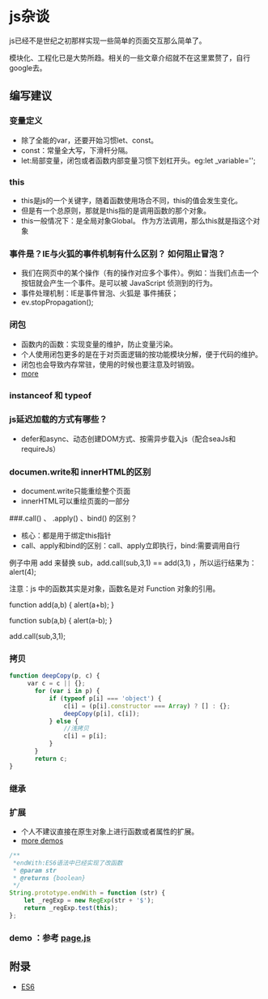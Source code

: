 # js杂谈
js已经不是世纪之初那样实现一些简单的页面交互那么简单了。

模块化、工程化已是大势所趋。相关的一些文章介绍就不在这里累赘了，自行google去。

## 编写建议
### 变量定义
- 除了全能的var，还要开始习惯let、const。
- const：常量全大写，下滑杆分隔。
- let:局部变量，闭包或者函数内部变量习惯下划杠开头。eg:let _variable='';

### this
- this是js的一个关键字，随着函数使用场合不同，this的值会发生变化。
- 但是有一个总原则，那就是this指的是调用函数的那个对象。
- this一般情况下：是全局对象Global。 作为方法调用，那么this就是指这个对象
  
### 事件是？IE与火狐的事件机制有什么区别？ 如何阻止冒泡？

- 我们在网页中的某个操作（有的操作对应多个事件）。例如：当我们点击一个按钮就会产生一个事件。是可以被 JavaScript 侦测到的行为。
- 事件处理机制：IE是事件冒泡、火狐是 事件捕获；
- ev.stopPropagation();
  
### 闭包
- 函数内的函数：实现变量的维护，防止变量污染。
- 个人使用闭包更多的是在于对页面逻辑的按功能模块分解，便于代码的维护。
- 闭包也会导致内存常驻，使用的时候也要注意及时销毁。
- [more](closure/closure.md) 

### instanceof 和 typeof
 
### js延迟加载的方式有哪些？
- defer和async、动态创建DOM方式、按需异步载入js（配合seaJs和requireJs）

### documen.write和 innerHTML的区别
- document.write只能重绘整个页面
- innerHTML可以重绘页面的一部分

###.call() 、 .apply() 、bind() 的区别？
- 核心：都是用于绑定this指针
- call、apply和bind的区别：call、apply立即执行，bind:需要调用自行


例子中用 add 来替换 sub，add.call(sub,3,1) == add(3,1) ，所以运行结果为：alert(4);

注意：js 中的函数其实是对象，函数名是对 Function 对象的引用。

  function add(a,b)
  {
      alert(a+b);
  }

  function sub(a,b)
  {
      alert(a-b);
  }

  add.call(sub,3,1);  
          
### 拷贝
~~~js
function deepCopy(p, c) {
　　　var c = c || {};
       for (var i in p) {
           if (typeof p[i] === 'object') {
               c[i] = (p[i].constructor === Array) ? [] : {};
               deepCopy(p[i], c[i]);
           } else {
               //浅拷贝
               c[i] = p[i];
           }
       }
       return c;
}
~~~
       
### 继承

### 扩展
- 个人不建议直接在原生对象上进行函数或者属性的扩展。
- [more demos](./prototype/string.prototype.js)

~~~js
/**
 *endWith:ES6语法中已经实现了改函数
 * @param str
 * @returns {boolean}
 */
String.prototype.endWith = function (str) {
    let _regExp = new RegExp(str + '$');
    return _regExp.test(this);
};
~~~

### demo ：参考 [page.js](./page.md)

## 附录
- [ES6](http://es6.ruanyifeng.com/#README)